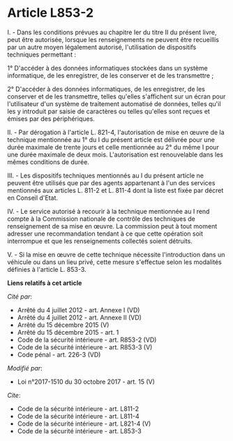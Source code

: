 # Article L853-2

I. - Dans les conditions prévues au chapitre Ier du titre II du présent livre, peut être autorisée, lorsque les
renseignements ne peuvent être recueillis par un autre moyen légalement autorisé, l'utilisation de dispositifs techniques
permettant :

1° D'accéder à des données informatiques stockées dans un système informatique, de les enregistrer, de les conserver et de
les transmettre ;

2° D'accéder à des données informatiques, de les enregistrer, de les conserver et de les transmettre, telles qu'elles
s'affichent sur un écran pour l'utilisateur d'un système de traitement automatisé de données, telles qu'il les y introduit
par saisie de caractères ou telles qu'elles sont reçues et émises par des périphériques.

II. - Par dérogation à l'article L. 821-4, l'autorisation de mise en œuvre de la technique mentionnée au 1° du I du présent
article est délivrée pour une durée maximale de trente jours et celle mentionnée au 2° du même I pour une durée maximale de
deux mois. L'autorisation est renouvelable dans les mêmes conditions de durée.

III. - Les dispositifs techniques mentionnés au I du présent article ne peuvent être utilisés que par des agents appartenant
à l'un des services mentionnés aux articles L. 811-2 et L. 811-4 dont la liste est fixée par décret en Conseil d'Etat.

IV. - Le service autorisé à recourir à la technique mentionnée au I rend compte à la Commission nationale de contrôle des
techniques de renseignement de sa mise en œuvre. La commission peut à tout moment adresser une recommandation tendant à ce
que cette opération soit interrompue et que les renseignements collectés soient détruits.

V. - Si la mise en œuvre de cette technique nécessite l'introduction dans un véhicule ou dans un lieu privé, cette mesure
s'effectue selon les modalités définies à l'article L. 853-3.

**Liens relatifs à cet article**

_Cité par_:

  - Arrêté du 4 juillet 2012 - art. Annexe I (VD)
  - Arrêté du 4 juillet 2012 - art. Annexe II (VD)
  - Arrêté du 15 décembre 2015 (V)
  - Arrêté du 15 décembre 2015 - art. 1
  - Code de la sécurité intérieure - art. R853-2 (VD)
  - Code de la sécurité intérieure - art. R853-3 (V)
  - Code pénal - art. 226-3 (VD)

_Modifié par_:

  - Loi n°2017-1510 du 30 octobre 2017 - art. 15 (V)

_Cite_:

  - Code de la sécurité intérieure - art. L811-2
  - Code de la sécurité intérieure - art. L811-4
  - Code de la sécurité intérieure - art. L821-4 (V)
  - Code de la sécurité intérieure - art. L853-3
